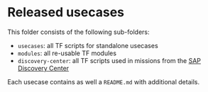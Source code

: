 # Released usecases

This folder consists of the following sub-folders:
- `usecases`: all TF scripts for standalone usecases
- `modules`: all re-usable TF modules
- `discovery-center`: all TF scripts used in missions from the [SAP Discovery Center](https://discovery-center.cloud.sap/)

Each usecase contains as well a `README.md` with additional details.
